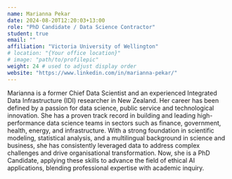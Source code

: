 ```yaml
---
name: Marianna Pekar
date: 2024-08-20T12:20:03+13:00
role: "PhD Candidate / Data Science Contractor"
student: true
email: ""
affiliation: "Victoria University of Wellington"
# location: "{Your office location}"
# image: "path/to/profilepic"
weight: 24 # used to adjust display order
website: "https://www.linkedin.com/in/marianna-pekar/"
---
```


Marianna is a former Chief Data Scientist and an experienced Integrated Data Infrastructure (IDI) researcher in New Zealand. Her career has been defined by a passion for data science, public service and technological innovation. She has a proven track record in building and leading high-performance data science teams in sectors such as finance, government, health, energy, and infrastructure. With a strong foundation in scientific modeling, statistical analysis, and a multilingual background in science and business, she has consistently leveraged data to address complex challenges and drive organisational transformation. Now, she is a PhD Candidate, applying these skills to advance the field of ethical AI applications, blending professional expertise with academic inquiry.

